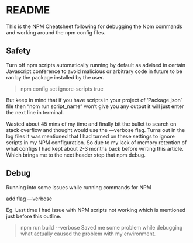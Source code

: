 # README

This is the NPM Cheatsheet following for debugging the Npm commands and working around the npm config files.


## Safety

Turn off npm scripts automatically running by default as advised in certain Javascript conference  to avoid malicious or arbitrary code in future to be ran by the package installed by the user.


> npm config set ignore-scripts true

But keep in mind that if you have scripts in your project of ‘Package.json’ file then “nom run script_name” won’t give you any output it will just enter the next line in terminal.

Wasted about 45 mins of my time and finally bit the bullet to search on stack overflow and thought would use the —verbose flag.
Turns out in the log files it was mentioned that I had turned on these settings to ignore scripts in my NPM configuration.
So due to my lack of memory retention of what configs I had kept about 2-3 months back before writing this article.
Which brings me to the next header step that npm debug.


## Debug

Running into some issues while running commands for NPM

add flag —verbose

Eg. Last time I had issue with NPM scripts not working which is mentioned just before this outline.

> npm run build --verbose
Saved me some problem while debugging what actually caused the problem with my environment.


